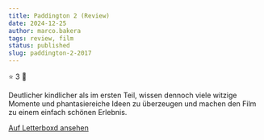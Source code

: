 ```yaml
---
title: Paddington 2 (Review)
date: 2024-12-25
author: marco.bakera
tags: review, film
status: published
slug: paddington-2-2017
---
```


⭐ 3 🔄

Deutlicher kindlicher als im ersten Teil, wissen dennoch viele witzige Momente und phantasiereiche Ideen zu überzeugen und machen den Film zu einem einfach schönen Erlebnis.

[Auf Letterboxd ansehen](https://boxd.it/89nWQ1)


